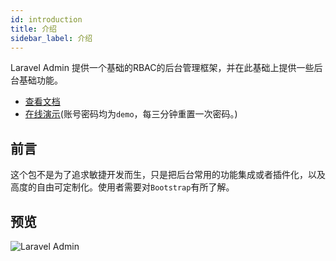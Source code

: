 ```yaml
---
id: introduction
title: 介绍
sidebar_label: 介绍
---
```


Laravel Admin 提供一个基础的RBAC的后台管理框架，并在此基础上提供一些后台基础功能。

- [查看文档](https://www.tanecn.com/docs/introduction)
- [在线演示](https://demo.tanecn.com/admin)(账号密码均为```demo```，每三分钟重置一次密码。)


## 前言
这个包不是为了追求敏捷开发而生，只是把后台常用的功能集成或者插件化，以及高度的自由可定制化。使用者需要对```Bootstrap```有所了解。

## 预览
![Laravel Admin](https://www.tanecn.com/img/preview.jpg)